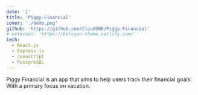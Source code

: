 ```yaml
---
date: '1'
title: 'Piggy-Financial'
cover: './demo.png'
github: 'https://github.com/Cloud9NB/Piggy-Financial'
# external: 'https://halcyon-theme.netlify.com/'
tech:
  - React.js
  - Express.js
  - Javascript
  - PostgreSQL
---
```


Piggy Financial is an app that aims to help users track their financial goals. With a primary focus on vacation.
